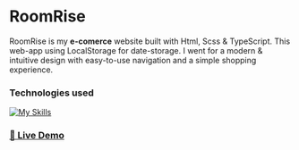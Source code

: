 # RoomRise

RoomRise is my **e-comerce** website built with Html, Scss & TypeScript.
This web-app using LocalStorage for date-storage.
I went for a modern & intuitive design with easy-to-use navigation and a simple shopping experience.

### Technologies used

[![My Skills](https://skillicons.dev/icons?i=html,sass,ts&theme=dark)](https://skillicons.dev)

### [🔗 Live Demo ](https://roomrise.vercel.app/)

